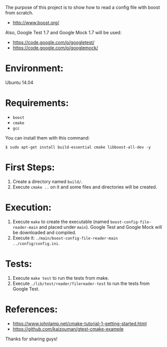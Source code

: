The purpose of this project is to show how to read a config file with boost
from scratch.

* http://www.boost.org/

Also, Google Test 1.7 and Google Mock 1.7 will be used:

* https://code.google.com/p/googletest/
* https://code.google.com/p/googlemock/

# Environment:

Ubuntu 14.04

# Requirements:

* `boost`
* `cmake`
* `gcc`

You can install them with this command:

````
$ sudo apt-get install build-essential cmake libboost-all-dev -y
````

# First Steps:

1. Create a directory named `build/`.
2. Execute `cmake ..` on it and some files and directories will be created.

# Execution:

1. Execute `make` to create the executable (named
`boost-config-file-reader-main` and placed under `main`). Google Test and
Google Mock will be downloaded and compiled.
2. Execute it: `./main/boost-config-file-reader-main ../config/config.ini`.

# Tests:

1. Execute `make test` to run the tests from make.
2. Execute `./lib/test/reader/filereader-test` to run the tests from Google
Test.

# References:

* https://www.johnlamp.net/cmake-tutorial-1-getting-started.html
* https://github.com/kaizouman/gtest-cmake-example

Thanks for sharing guys!

